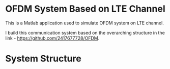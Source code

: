 # OFDM System Based on LTE Channel
This is a Matlab application used to simulate OFDM system on LTE channel.

I build this communication system based on the overarching structure in the link - https://github.com/2417677728/OFDM. 

# System Structure
